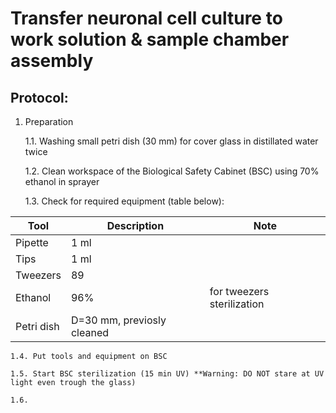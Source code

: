 Transfer neuronal cell culture to work solution & sample chamber assembly
=========================================================================


## Protocol:
1. Preparation

	1.1. Washing small petri dish (30 mm) for cover glass in distillated water twice

	1.2. Clean workspace of the Biological Safety Cabinet (BSC) using 70% ethanol in sprayer

	1.3. Check for required equipment (table below):

| Tool       | Description                  | Note                        |
|------------|------------------------------|-----------------------------|
| Pipette    | 1 ml                         |                             |
| Tips       | 1 ml                         |                             |
| Tweezers   | 89                           |                             |
| Ethanol    | 96%                          |  for tweezers sterilization |
| Petri dish | D=30 mm, previosly cleaned   |                             |

	1.4. Put tools and equipment on BSC

	1.5. Start BSC sterilization (15 min UV) **Warning: DO NOT stare at UV light even trough the glass)

	1.6. 
